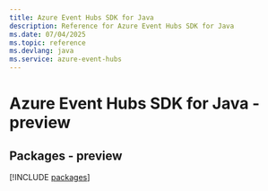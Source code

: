 ```yaml
---
title: Azure Event Hubs SDK for Java
description: Reference for Azure Event Hubs SDK for Java
ms.date: 07/04/2025
ms.topic: reference
ms.devlang: java
ms.service: azure-event-hubs
---
```

# Azure Event Hubs SDK for Java - preview
## Packages - preview
[!INCLUDE [packages](event-hubs-index.md)]